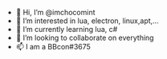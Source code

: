 - 👋 Hi, I’m @imchocomint
- 👀 I’m interested in lua, electron, linux,apt,...
- 🌱 I’m currently learning lua, c#
- 💞️ I’m looking to collaborate on everything
- 📫 I am a BBcon#3675

<!---
imchocomint/imchocomint is a ✨ special ✨ repository because its `README.md` (this file) appears on your GitHub profile.
You can click the Preview link to take a look at your changes.
--->
